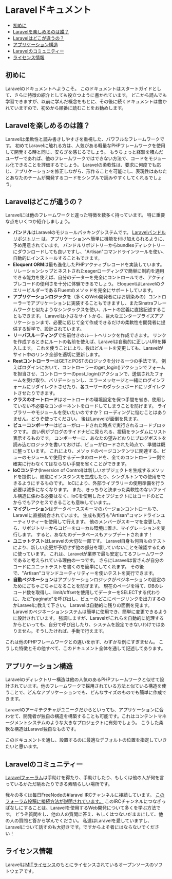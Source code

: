 # Laravelドキュメント

- [初めに](#the-basics)
- [Laravelを楽しめるのは誰？](#who-will-enjoy-laravel)
- [Laravelはどこが違うの？](#laravel-is-different)
- [アプリケーション構造](#application-structure)
- [Laravelのコミュニティー](#laravel-community)
- [ライセンス情報](#laravel-license)

<a name="the-basics"></a>
## 初めに

Laravelのドキュメントへようこそ。 このドキュメントはスタートガイドとして、さらに特徴の紹介としても役立つように書かれています。 どこから読んでも学習できますが、以前に学んだ概念をもとに、その後に続くドキュメントは書かれていますので、初めから順番に読むことをお勧めします。

<a name="who-will-enjoy-laravel"></a>
## Laravelを楽しめるのは誰？

Laravelは柔軟性と読み書きしやすさを重視した、パワフルなフレームワークです。 初めてLaravelに触れる方は、人気がある軽量なPHPフレームワークを使用して開発する時と同じ、安らぎを感じるでしょう。 もうちょっと経験を積んだユーザーであれば、他のフレームワークではできない方法で、コードをモジュール化できることを評価するでしょう。 Laravelの柔軟性は、要求に何度でも応じ、アプリケーションを修正しながら、形作ることを可能にし、表現性はあなたとあなたのチームが開発するコードをシンプルで読みやすくしてくれるでしょう。


<a name="laravel-is-different"></a>
## Laravelはどこが違うの？

Laravelには他のフレームワークと違った特徴を数多く持っています。 特に重要な点をいくつか紹介しましょう。

- **バンドル**はLaravelのモジュールパッキングシステムです。 [Laravelバンドルリポジトリー](http://bundles.laravel.com/) は、アプリケーションへ簡単に機能を付け加えられるように、予め用意されています。 バンドルリポジトリーからbundlesディレクトリーにダウンロードしても良いですし、"Artisan"コマンドラインツールを使い、自動的にインストールすることもできます。
- **Eloquent ORM**は最も進化したPHPアクティブレコードを実装しています。  リレーションシップとネストされたeagerローディングで簡単に制約を適用できる能力を使えば、自分のデーターを完全にコントロールでき、アクティブレコードの便利さを十分に体験できるでしょう。 EloquentはLaravelのクエリービルダーであるFluentのメソッドを完全にサポートしています。
- **アプリケーションロジック**を（多くのWeb開発者にはお馴染みの）コントローラーでアプリケーションに実装することもできますし、またSinatraフレームワークと似たようなシンタックスを使い、ルートの定義に直接記述することもできます。 Laravelは小さなサイトから、巨大なエンタープライズアプリケーションまで、必要に応じて全て作成できるだけの柔軟性を開発者に提供する哲学で、設計されています。
- **リーバスルーティング**で名前付きのルートへリンクを作成できます。 リンクを作成するときにルートの名前を使えば、Laravelは自動的に正しいURIを挿入します。  これを使うことにより、後ほどルートを変更しても、Laravelがサイト中のリンク全部を適切に更新します。
- **Restコントローラー**はGETとPOSTのロジックを分ける一つの手法です。 例えばログインにおいて、コントローラーのget_login()アクションでフォームを担当させ、コントローラーのpost_login()アクションで、送信されたフォームを受け取り、バリデーションし、エラーメッセージと一緒にログインフォームにリダイレクトさせたり、各ユーザーのダッシュボードにリダイレクトさせたりできます。
- **クラスのオートロード**はオートロードの環境設定を保つ手間を省き、使用していない不必要なコンポーネントをロードしてしまうことを防げます。 ライブラリーやモジュールを使いたいのですか？  ローディングに悩むことはありません。どうぞ使ってください。 後はLaravelが面倒を見ます。
- **ビューコンポーサー**はビューがロードされた時点で実行されるコードブロックです。 良い例がブログのサイドナビに見られる、投稿をランダムにリスト表示するものです。 コンポーサーに、あなたの望みどおりにブログポストを読み込むロジックを書いておけば、ビューがロードされた時点で、準備は既に整っています。 これにより、メソッドのページコンテンツに関連する、ビューのモジュールで使用するデータのロードを、全てのコントローラー側で確実に行わなくてはならない手間を省くことができます。
- **IoCコンテナ**(Inversion of Control)は新しいオブジェクトを生成するメソッドを提供し、随意にインスタンスを生成したり、シングルトンでの使用をできるようにするものです。 IoCにより、外部ライブラリーの使用準備を行う必要は滅多になくなります。 また、きっちりと決まった柔軟性のないファイル構造に係わる必要はなく、IoCを使用したオブジェクトにはコードのどこからでもアクセスできることも意味しています。。 
- **マイグレーション**はデータベーススキーマのバージョンコントロールで、Laravelに直接統合されています。 生成も実行も"Artisan"コマンドラインユーティリティーを使用して行えます。 他のメンバーがスキーマを変更したら、リポジトリーからコピーをローカル環境に置き、マイグレーションを実行します。 すると、あなたのデータベースもアップデートされます！
- **ユニットテスト**はLaravelの大切な一部です。 Laravel自身も何百ものテストにより、新しい変更が予期せず他の部分を壊していないことを確認するために使っています。 これは、Laravelが業界で最も安定してるフレームワークであると考えられている理由の一つです。  さらにLaravelは皆さんが自分のコードにユニットテストを書くのを簡単にしてくれます。  その後で、"Artisan"コマンドユーティリティーを使いテストを実行できます。
- **自動ペジネーション**はアプリケーションロジックがペジネーションの設定のためにごちゃごちゃになることを防ぎます。 現在のページを得て、DBのレコード数を取得し、limit/offsetを使用してデーターをSELECTする代わりに、ただ"paginate"を呼び出し、ビューのどこにページリンクを出力するのかLaravelに教えて下さい。 Laravelは自動的に残りの面倒を見ます。Laravelのペジネーションシステムは簡単に使用でき、簡単に変更できるように設計されています。 強調しますが、Laravelがこれらを自動的に処理するからといっても、自分で呼び出したり、システムを設定できないわけではありません。そうしたければ、手動で行えます。

これは他のPHPフレームワークとの違いを示す、わずかな例にすぎません。 こうした特徴とその他すべて、このドキュメント全体を通して記述してあります。

<a name="application-structure"></a>
## アプリケーション構造

Laravelのディレクトリー構造は他の人気のあるPHPフレームワークと似せて設計されています。他のフレームワークで採用されている方法と似ている構造を使うことで、どんなアプリケーションでも、どんなサイズのものでも簡単に作成できます。

Laravelのアーキテクチャがユニークだからといっても、アプリケーションに合わせて、開発者が独自の構造を構築することも可能です。これはコンテントマネージメントシステムのような大きなプロジェクトに有効でしょう。 こうした柔軟な構造はLaravel独自なものです。

このドキュメントを通し、設置するのに最適なデフォルトの位置を指定していきたいと思います。

<a name="laravel-community"></a>
## Laravelのコミュニティー

 [Laravelフォーラム](http://forums.laravel.com)は手助けを得たり、手助けしたり、もしくは他の人が何を言っているかただ眺めたりできる素晴らしい場所です。

我々の多くは毎日FreeNodeの#laravel IRCチャンネルに接続しています。 [このフォーラム投稿に接続方法が説明されています。](http://forums.laravel.com/viewtopic.php?id=671) このIRCチャンネルにつなぎっぱなしにすることは、Laravelを使用するWeb開発について多くを学ぶ方法です。 どうぞ質問をし、他の人の質問に答え、もしくはつないだままにして、他の人の質問と答から学んでください。 私達はLaravelを愛していますし、Laravelについて話すのも大好きです。ですからよそ者にはならないでください！

<a name="laravel-license"></a>
## ライセンス情報

Laravelは[MITライセンス](http://www.opensource.org/licenses/mit-license.php)のもとにライセンスされているオープンソースのソフトウェアです。
